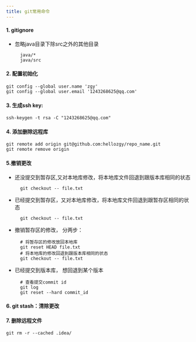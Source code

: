 ```yaml
---
title: git常用命令
---
```


#### 1. gitignore
- 忽略java目录下除src之外的其他目录

		java/*
		java/src

<!--more-->

#### 2. 配置初始化
	git config --global user.name 'zgy'
	git config --global user.email '1243268625@qq.com'

#### 3. 生成ssh key:
	ssh-keygen -t rsa -C "1243268625@qq.com"

#### 4. 添加删除远程库
	git remote add origin git@github.com:hellozgy/repo_name.git
	git remote remove origin

#### 5.撤销更改
- 还没提交到暂存区,又对本地库修改，将本地库文件回退到跟版本库相同的状态

		git checkout -- file.txt
- 已经提交到暂存区，又对本地库修改，将本地库文件回退到跟暂存区相同的状态
 
		git checkout -- file.txt
- 撤销暂存区的修改， 分两步：

		# 将暂存区的修改放回本地库
		git reset HEAD file.txt
		# 将本地库的修改回退到跟版本库相同的状态
		git checkout -- file.txt
- 已经提交到版本库， 想回退到某个版本
		
		# 查看提交commit id
		git log 
		git reset --hard commit_id
#### 6. git stash：清除更改
#### 7. 删除远程文件
	git rm -r --cached .idea/


